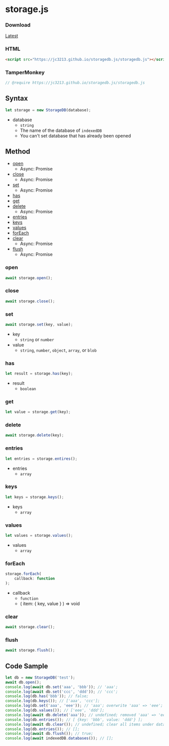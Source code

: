 # storage.js

### Download
[Latest](//jc3213.github.io/storagedb.js/storagedb.js)

### HTML
```HTML
<script src="https://jc3213.github.io/storagedb.js/storagedb.js"></script>
```

### TamperMonkey
```javascript
// @require https://jc3213.github.io/storagedb.js/storagedb.js
```

## Syntax
```javascript
let storage = new StorageDB(database);
```
- database
    - `string`
    - The name of the database of `indexedDB`
    - You can't set database that has already been opened

## Method
- [open](#open)
    - Async: Promise
- [close](#close)
    - Async: Promise
- [set](#set)
    - Async: Promise
- [has](#has)
- [get](#get)
- [delete](#delete)
    - Async: Promise
- [entries](#entries)
- [keys](#keys)
- [values](#values)
- [forEach](#foreach)
- [clear](#clear)
    - Async: Promise
- [flush](#flush)
    - Async: Promise

### open
```javascript
await storage.open();
```

### close
```javascript
await storage.close();
```

### set
```javascript
await storage.set(key, value);
```
- key
    - `string` or `number`
- value
    - `string`, `number`, `object`, `array`, or `blob`

### has
```javascript
let result = storage.has(key);
```
- result
    - `boolean`

### get
```javascript
let value = storage.get(key);
```

### delete
```javascript
await storage.delete(key);
```

### entries
```javascript
let entries = storage.entires();
```
- entries
    - `array`

### keys
```javascript
let keys = storage.keys();
```
- keys
    - `array`

### values
```javascript
let values = storage.values();
```
- values
    - `array`

### forEach
```javascript
storage.forEach(
    callback: function
);
```
- callback
    - `function`
    - ( item: { key, value } ) => void

### clear
```javascript
await storage.clear();
```

### flush
```javascript
await storage.flush();
```

## Code Sample
```javascript
let db = new StorageDB('test');
await db.open();
console.log(await db.set('aaa', 'bbb')); // 'aaa';
console.log(await db.set('ccc', 'ddd')); // 'ccc';
console.log(db.has('bbb')); // false;
console.log(db.keys()); // ['aaa', 'ccc'];
console.log(db.set('aaa', 'eee')); // 'aaa'; overwrite 'aaa' => 'eee';
console.log(db.values()); // ['eee', 'ddd'];
console.log(await db.delete('aaa')); // undefined; removed 'aaa' => 'eee';
console.log(db.entries()); // [ {key: 'bbb', value: 'ddd'} ];
console.log(await db.clear()); // undefined; clear all items under database 'sample' -> object store 'test'
console.log(db.entries()); // [];
console.log(await db.flush()); // true;
console.log(await indexedDB.databases()); // [];
```
